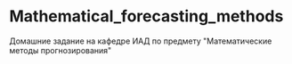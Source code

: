 # Mathematical_forecasting_methods
Домашние задание на кафедре ИАД по предмету "Математические методы прогнозирования"
